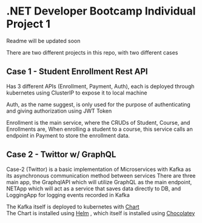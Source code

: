 # .NET Developer Bootcamp Individual Project 1

Readme will be updated soon

There are two different projects in this repo, with two different cases

## Case 1 - Student Enrollment Rest API

Has 3 different APIs (Enrollment, Payment, Auth), each is deployed through kubernetes using ClusterIP to expose it to local machine

Auth, as the name suggest, is only used for the purpose of authenticating and giving authorization using JWT Token

Enrollment is the main service, where the CRUDs of Student, Course, and Enrollments are, When enrolling a student to a course, this service calls an endpoint in Payment to store the enrollment data.

## Case 2 - Twittor w/ GraphQL

Case-2 (Twittor) is a basic implementation of Microservices with Kafka as its asynchronous communication method between services
There are three main app, the GraphqlAPI which will utilize GraphQL as the main endpoint, NETApp which will act as a service that saves data directly to DB, and LoggingApp for logging events recorded in Kafka

The Kafka itself is deployed to kubernetes with [Chart](https://github.com/bitnami/charts/tree/master/bitnami/kafka)<br>
The Chart is installed using [Helm](https://helm.sh/) , which itself is installed using [Chocolatey](https://chocolatey.org/)
